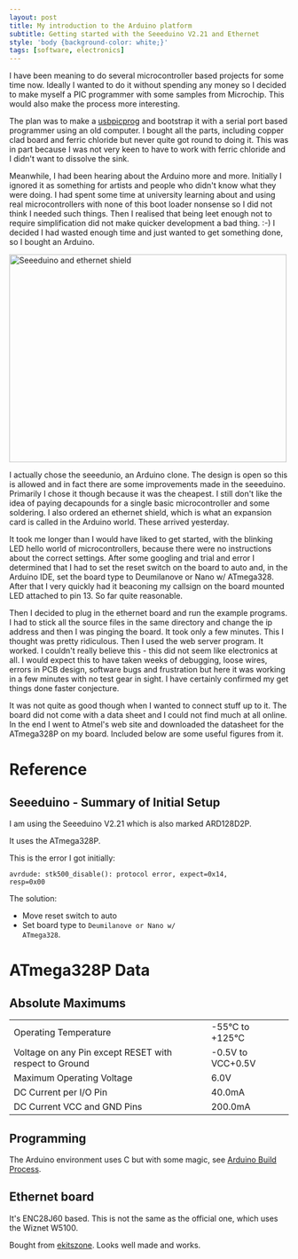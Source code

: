 ```yaml
---
layout: post
title: My introduction to the Arduino platform
subtitle: Getting started with the Seeeduino V2.21 and Ethernet
style: 'body {background-color: white;}'
tags: [software, electronics]
---
```


I have been meaning to do several microcontroller based projects for some time
now. Ideally I wanted to do it without spending any money so I decided to make
myself a PIC programmer with some samples from Microchip. This would also make
the process more interesting.

The plan was to make a <a href="http://usbpicprog.org/">usbpicprog</a> and
bootstrap it with a serial port based programmer using an old computer.  I
bought all the parts, including copper clad board and ferric chloride but
never quite got round to doing it. This was in part because I was not very
keen to have to work with ferric chloride and I didn't want to dissolve the
sink.

Meanwhile, I had been hearing about the Arduino more and more. Initially I
ignored it as something for artists and people who didn't know what they were
doing. I had spent some time at university learning about and using real
microcontrollers with none of this boot loader nonsense so I did not think I
needed such things. Then I realised that being leet enough not to require
simplification did not make quicker development a bad thing. :-) I decided I
had wasted enough time and just wanted to get something done, so I bought an
Arduino.

<img src="https://farm6.static.flickr.com/5223/5773580603_eee48af87b.jpg"
width="500" height="375" alt="Seeeduino and ethernet shield">

I actually chose the seeedunio, an Arduino clone. The design is open so this
is allowed and in fact there are some improvements made in the
seeeduino. Primarily I chose it though because it was the cheapest. I still
don't like the idea of paying decapounds for a single basic microcontroller
and some soldering. I also ordered an ethernet shield, which is what an
expansion card is called in the Arduino world. These arrived yesterday.

It took me longer than I would have liked to get started, with the blinking LED
hello world of microcontrollers, because there were no instructions about the
correct settings. After some googling and trial and error I determined that I
had to set the reset switch on the board to auto and, in the Arduino IDE, set
the board type to <type>Deumilanove or Nano w/ ATmega328</type>.  After that
I very quickly had it beaconing my callsign on the board mounted LED attached
to pin 13. So far quite reasonable.

Then I decided to plug in the ethernet board and run the example programs.  I
had to stick all the source files in the same directory and change the ip
address and then I was pinging the board. It took only a few minutes. This I
thought was pretty ridiculous. Then I used the web server program. It
worked. I couldn't really believe this - this did not seem like electronics at
all. I would expect this to have taken weeks of debugging, loose wires, errors
in PCB design, software bugs and frustration but here it was working in a few
minutes with no test gear in sight. I have certainly confirmed my get things
done faster conjecture.

It was not quite as good though when I wanted to connect stuff up to it. The
board did not come with a data sheet and I could not find much at all online.
In the end I went to Atmel's web site and downloaded the datasheet for the
ATmega328P on my board. Included below are some useful figures from it.

Reference
=========

Seeeduino - Summary of Initial Setup
-----------------------------------

I am using the Seeeduino V2.21 which is also marked ARD128D2P.

It uses the ATmega328P.

This is the error I got initially:

<code>avrdude: stk500_disable(): protocol error, expect=0x14, resp=0x00</code>

The solution:

- Move reset switch to auto
- Set board type to <code>Deumilanove or Nano w/ ATmega328</code>.

ATmega328P Data
===============

Absolute Maximums
-----------------

<table>
<tr><td>Operating Temperature</td><td>-55°C to +125°C</td></tr>
<tr><td>Voltage on any Pin except RESET with respect to Ground</td> <td>-0.5V to VCC+0.5V</td></tr>
<tr><td>Maximum Operating Voltage</td><td>6.0V</td></tr>
<tr><td>DC Current per I/O Pin</td><td>40.0mA</tr>
<tr><td>DC Current VCC and GND Pins</td><td>200.0mA</td></tr>
</table>

Programming
-----------

The Arduino environment uses C but with some magic, see
<a href="http://arduino.cc/en/Hacking/BuildProcess">Arduino Build Process</a>.


Ethernet board
--------------

It's ENC28J60 based. This is not the same as the official one, which uses the
Wiznet W5100.

Bought from <a
href="http://www.ekitszone.com/Products/4-enc28j60-ethernet-shield-for-arduino.aspx">ekitszone</a>.
Looks well made and works.
